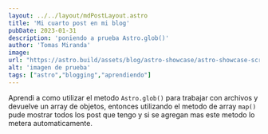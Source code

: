 ```yaml
---
layout: ../../layout/mdPostLayout.astro
title: 'Mi cuarto post en mi blog'
pubDate: 2023-01-31
description: 'poniendo a prueba Astro.glob()'
author: 'Tomas Miranda'
image:
url: "https://astro.build/assets/blog/astro-showcase/astro-showcase-screenshot.jpg" 
alt: 'imagen de prueba'
tags: ["astro","blogging","aprendiendo"]
---
```

Aprendi a como utilizar el metodo `Astro.glob()` para trabajar con archivos y devuelve un array de objetos, entonces utilizando el metodo de array `map()` pude mostrar todos los post que tengo y si se agregan mas este metodo lo metera automaticamente.